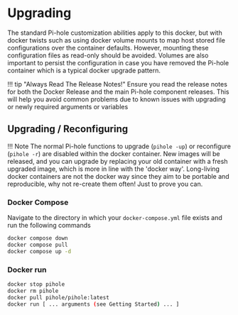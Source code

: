 # Upgrading

The standard Pi-hole customization abilities apply to this docker, but with docker twists such as using docker volume mounts to map host stored file configurations over the container defaults. However, mounting these configuration files as read-only should be avoided. Volumes are also important to persist the configuration in case you have removed the Pi-hole container which is a typical docker upgrade pattern.

!!! tip "Always Read The Release Notes!"
    Ensure you read the release notes for both the Docker Release and the main Pi-hole component releases. This will help you avoid common problems due to known issues with upgrading or newly required arguments or variables

## Upgrading / Reconfiguring

!!! Note
    The normal Pi-hole functions to upgrade (`pihole -up`) or reconfigure (`pihole -r`) are disabled within the docker container. New images will be released, and you can upgrade by replacing your old container with a fresh upgraded image, which is more in line with the 'docker way'. Long-living docker containers are not the docker way since they aim to be portable and reproducible, why not re-create them often! Just to prove you can.

### Docker Compose

Navigate to the directory in which your `docker-compose.yml` file exists and run the following commands

```bash
docker compose down
docker compose pull
docker compose up -d
```

### Docker run

```bash
docker stop pihole
docker rm pihole
docker pull pihole/pihole:latest
docker run [ ... arguments (see Getting Started) ... ]
```

